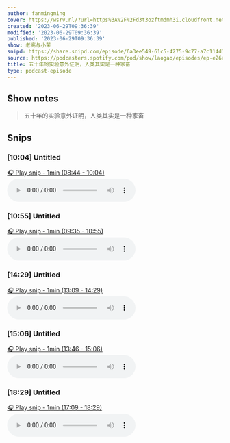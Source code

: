 ```yaml
---
author: fanmingming
cover: https://wsrv.nl/?url=https%3A%2F%2Fd3t3ozftmdmh3i.cloudfront.net%2Fstaging%2Fpodcast_uploaded_nologo%2F18774660%2F397da4a888be4052.jpeg&w=200&h=200
created: '2023-06-29T09:36:39'
modified: '2023-06-29T09:36:39'
published: '2023-06-29T09:36:39'
show: 老高与小茉
snipd: https://share.snipd.com/episode/6a3ee549-61c5-4275-9c77-a7c114d37bfb
source: https://podcasters.spotify.com/pod/show/laogao/episodes/ep-e26asn7
title: 五十年的实验意外证明，人类其实是一种家畜
type: podcast-episode
---
```



## Show notes
> 五十年的实验意外证明，人类其实是一种家畜

## Snips
### [10:04] Untitled
[🎧 Play snip - 1min️ (08:44 - 10:04)](https://share.snipd.com/snip/efe12e8c-a00b-4662-a332-db71077f8ae0)
<audio controls> <source src="https://anchor.fm/s/70807210/podcast/play/72757415/https%3A%2F%2Fd3ctxlq1ktw2nl.cloudfront.net%2Fstaging%2F2023-5-29%2Fea858af2-7695-bcc9-fa0f-8bced53e10f3.mp3#t=08:44,10:04"> </audio>
### [10:55] Untitled
[🎧 Play snip - 1min️ (09:35 - 10:55)](https://share.snipd.com/snip/734f2986-2562-42c3-a6ce-e05d6617da47)
<audio controls> <source src="https://anchor.fm/s/70807210/podcast/play/72757415/https%3A%2F%2Fd3ctxlq1ktw2nl.cloudfront.net%2Fstaging%2F2023-5-29%2Fea858af2-7695-bcc9-fa0f-8bced53e10f3.mp3#t=09:35,10:55"> </audio>
### [14:29] Untitled
[🎧 Play snip - 1min️ (13:09 - 14:29)](https://share.snipd.com/snip/b88ab319-8f8d-4dd3-aec6-9aa52f79b4d6)
<audio controls> <source src="https://anchor.fm/s/70807210/podcast/play/72757415/https%3A%2F%2Fd3ctxlq1ktw2nl.cloudfront.net%2Fstaging%2F2023-5-29%2Fea858af2-7695-bcc9-fa0f-8bced53e10f3.mp3#t=13:09,14:29"> </audio>
### [15:06] Untitled
[🎧 Play snip - 1min️ (13:46 - 15:06)](https://share.snipd.com/snip/3aec27f4-f59d-4f78-920b-652ddd55ff66)
<audio controls> <source src="https://anchor.fm/s/70807210/podcast/play/72757415/https%3A%2F%2Fd3ctxlq1ktw2nl.cloudfront.net%2Fstaging%2F2023-5-29%2Fea858af2-7695-bcc9-fa0f-8bced53e10f3.mp3#t=13:46,15:06"> </audio>
### [18:29] Untitled
[🎧 Play snip - 1min️ (17:09 - 18:29)](https://share.snipd.com/snip/1f3866bd-2aad-4c19-940b-a9969e830a91)
<audio controls> <source src="https://anchor.fm/s/70807210/podcast/play/72757415/https%3A%2F%2Fd3ctxlq1ktw2nl.cloudfront.net%2Fstaging%2F2023-5-29%2Fea858af2-7695-bcc9-fa0f-8bced53e10f3.mp3#t=17:09,18:29"> </audio>
